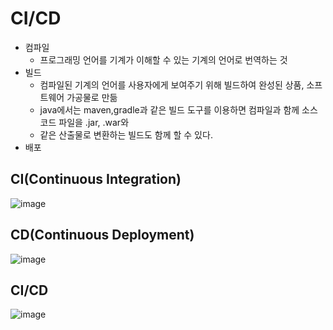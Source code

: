 # CI/CD
* 컴파일
  * 프로그래밍 언어를 기계가 이해할 수 있는 기계의 언어로 번역하는 것
* 빌드
  * 컴파일된 기계의 언어를 사용자에게 보여주기 위해 빌드하여 완성된 상품, 소프트웨어 가공물로 만듦
  * java에서는 maven,gradle과 같은 빌드 도구를 이용하면 컴파일과 함께 소스코드 파일을 .jar, .war와 <br>
  * 같은 산출물로 변환하는 빌드도 함께 할 수 있다.
* 배포

## CI(Continuous Integration)
![image](https://user-images.githubusercontent.com/80312713/152519122-7c180b44-0350-4281-864c-5b6c7f70825a.png)

## CD(Continuous Deployment)
![image](https://user-images.githubusercontent.com/80312713/152519222-34d28baf-28d8-47e1-964e-8a139c4059a3.png)

## CI/CD
![image](https://user-images.githubusercontent.com/80312713/152519182-f4f16809-d960-4ade-a3da-c16b149b5d35.png)

